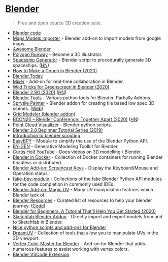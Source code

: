 # [Blender](https://www.blender.org)

> Free and open source 3D creation suite.

- [Blender code](https://github.com/blender/blender)
- [Maps Models Importer](https://github.com/eliemichel/MapsModelsImporter) - Blender add-on to import models from google maps.
- [Awesome Blender](https://github.com/agmmnn/awesome-blender)
- [Polygon Runway](https://polygonrunway.com/) - Become a 3D illustrator.
- [Spaceship Generator](https://github.com/a1studmuffin/SpaceshipGenerator) - Blender script to procedurally generate 3D spaceships. ([HN](https://news.ycombinator.com/item?id=23373107))
- [How to Make a Couch in Blender (2020)](https://www.youtube.com/watch?v=Y4whyFTilsA)
- [Blender.Today](https://blender.community/c/today)
- [Mixer](https://github.com/ubisoft/mixer) - Add-on for real-time collaboration in Blender.
- [Wild Tricks for Greenscreen in Blender (2020)](https://www.youtube.com/watch?v=RxD6H3ri8RI)
- [Blender 2.90 (2020)](https://www.blender.org/download/releases/2-90/) ([HN](https://news.ycombinator.com/item?id=24334024))
- [Blender Tools](https://github.com/LeanderSilur/Blender-Tools) - Various python tools for Blender. Partially Addons.
- [Sprytile Painter](https://github.com/Sprytile/Sprytile) - Blender addon for creating tile based low spec 3D scenes. ([Web](https://jeiel.itch.io/sprytile))
- [Grid Modeler (blender addon)](https://gumroad.com/l/VthLyO)
- [BCON20 – Blender Conference: Together Apart (2020)](https://www.youtube.com/watch?v=uEjmbsiflMU) ([HN](https://news.ycombinator.com/item?id=24951550))
- [Point Cloud Visualizer](https://github.com/uhlik/bpy) - Blender python scripts.
- [Blender 2.8 Beginner Tutorial Series (2019)](https://www.youtube.com/playlist?list=PL3UWN2F2M2C8-zUjbFlbgtWPQa0NXBsp0)
- [Introduction to blender scripting](https://github.com/njanakiev/blender-scripting)
- [EasyBPY](https://github.com/curtisjamesholt/EasyBPY) - Module to simplify the use of the Blender Python API.
- [BY-GEN](https://github.com/curtibsjamesholt/BY-GEN-public) - Generative Modeling Toolkit for Blender.
- [Curtis Holt YouTube](https://www.youtube.com/curtisholt) - Does videos on 3D modelling / Blender.
- [Blender in Docker](https://github.com/nytimes/rd-blender-docker) - Collection of Docker containers for running Blender headless or distributed.
- [Blender Add-on: Screencast Keys](https://github.com/nutti/Screencast-Keys) - Display the Keyboard/Mouse and Operation status.
- [fake-bpy-module](https://github.com/nutti/fake-bpy-module) - Collections of the fake Blender Python API modules for the code completion in commonly used IDEs.
- [Blender Add-on: Magic UV](https://github.com/nutti/Magic-UV) - Many UV manipulation features which Blender lack of.
- [Blender Resources](https://blenderresources.com/) - Curated list of resources to help your blender journey. ([Code](https://github.com/SaraVieira/blender-resources))
- [Blender for Beginners: A Tutorial That’ll Help You Get Started (2020)](https://www.ego-cms.com/post/blender-for-beginners-a-tutorial-thatll-help-you-get-started)
- [Sketchfab Blender Addon](https://github.com/sketchfab/blender-plugin) - Directly import and export models from and to Sketchfab in Blender.
- [Nice python scripts and add-ons for Blender](https://github.com/Tlousky/blender_scripts)
- [DreamUV](https://github.com/leukbaars/DreamUV) - Collection of tools that allow you to manipulate UVs in the 3D viewport.
- [Vertex Color Master for Blender](https://github.com/andyp123/blender_vertex_color_master) - Add-on for Blender that adds numerous features to assist working with vertex colors.
- [Blender VSCode Extension](https://github.com/JacquesLucke/blender_vscode)
